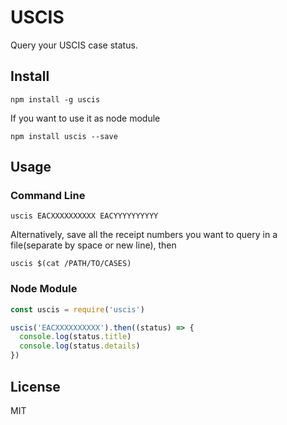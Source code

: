 # USCIS
Query your USCIS case status.

## Install

```
npm install -g uscis
```

If you want to use it as node module

```
npm install uscis --save
```

## Usage

### Command Line

```
uscis EACXXXXXXXXXX EACYYYYYYYYYY
```

Alternatively, save all the receipt numbers you want to query in a file(separate by space or new line), then

```
uscis $(cat /PATH/TO/CASES)
```

### Node Module

```javascript
const uscis = require('uscis')

uscis('EACXXXXXXXXXX').then((status) => {
  console.log(status.title)
  console.log(status.details)
})
```

## License

MIT
